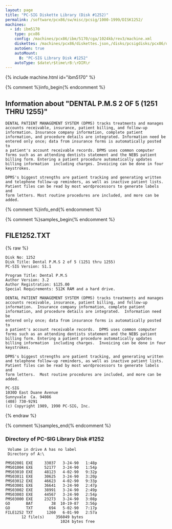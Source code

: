 ```yaml
---
layout: page
title: "PC-SIG Diskette Library (Disk #1252)"
permalink: /software/pcx86/sw/misc/pcsig/1000-1999/DISK1252/
machines:
  - id: ibm5170
    type: pcx86
    config: /machines/pcx86/ibm/5170/cga/1024kb/rev3/machine.xml
    diskettes: /machines/pcx86/diskettes.json,/disks/pcsigdisks/pcx86/diskettes.json
    autoGen: true
    autoMount:
      B: "PC-SIG Library Disk #1252"
    autoType: $date\r$time\rB:\rDIR\r
---
```


{% include machine.html id="ibm5170" %}

{% comment %}info_begin{% endcomment %}

## Information about "DENTAL P.M.S 2 OF 5 (1251 THRU 1255)"

    DENTAL PATIENT MANAGEMENT SYSTEM (DPMS) tracks treatments and manages
    accounts receivable, insurance, patient billing, and follow-up
    information. Insurance company information, complete patient
    information, and procedure details are integrated. Information need be
    entered only once; data from insurance forms is automatically posted to
    a patient's account receivable records. DPMS uses common computer
    forms such as an attending dentists statement and the NEBS patient
    billing form. Entering a patient procedure automatically updates
    billing information  including charges. Invoicing can be done in four
    keystrokes.
    
    DPMS's biggest strengths are patient tracking and generating written
    and telephone follow-up reminders, as well as inactive patient lists.
    Patient files can be read by most wordprocessors to generate labels and
    form letters. Most routine procedures are included, and more can be
    added.
{% comment %}info_end{% endcomment %}

{% comment %}samples_begin{% endcomment %}

## FILE1252.TXT

{% raw %}
```
Disk No: 1252
Disk Title: Dental P.M.S 2 of 5 (1251 thru 1255)
PC-SIG Version: S1.1

Program Title: Dental P.M.S
Author Version: 3.2
Author Registration: $125.00
Special Requirements: 512K RAM and a hard drive.

DENTAL PATIENT MANAGEMENT SYSTEM (DPMS) tracks treatments and manages
accounts receivable, insurance, patient billing, and follow-up
information.  Insurance company information, complete patient
information, and procedure details are integrated.  Information need be
entered only once; data from insurance forms is automatically posted to
a patient's account receivable records.  DPMS uses common computer
forms such as an attending dentists statement and the NEBS patient
billing form. Entering a patient procedure automatically updates
billing information  including charges.  Invoicing can be done in four
keystrokes.

DPMS's biggest strengths are patient tracking, and generating written
and telephone follow-up reminders, as well as inactive patient lists.
Patient files can be read by most wordprocessors to generate labels and
form letters.  Most routine procedures are included, and more can be
added.

PC-SIG
1030D East Duane Avenue
Sunnyvale  Ca. 94086
(408) 730-9291
(c) Copyright 1989, 1990 PC-SIG, Inc.
```
{% endraw %}

{% comment %}samples_end{% endcomment %}

### Directory of PC-SIG Library Disk #1252

     Volume in drive A has no label
     Directory of A:\

    PMS02001 EXE     33037   3-24-90   1:48p
    PMS01004 EXE     52177   3-24-90   1:54p
    PMS03010 EXE     48123   4-02-90   9:32p
    PMS03011 EXE     30625   3-24-90   3:20p
    PMS03012 EXE     46623   4-02-90   9:33p
    PMS03001 EXE     36641   3-24-90   2:47p
    PMS03002 EXE     38991   3-24-90   2:49p
    PMS03003 EXE     44567   3-24-90   2:54p
    PMS03000 EXE     23273   3-24-90   3:08p
    GO       BAT        38  10-19-87   3:56p
    GO       TXT       694   5-02-90   7:17p
    FILE1252 TXT      1260   6-01-90   2:57a
           12 file(s)     356049 bytes
                            1024 bytes free
